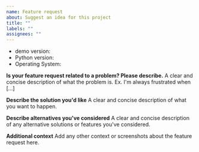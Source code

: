 ```yaml
---
name: Feature request
about: Suggest an idea for this project
title: ""
labels: ""
assignees: ""
---
```


-   demo version:
-   Python version:
-   Operating System:

**Is your feature request related to a problem? Please describe.**
A clear and concise description of what the problem is. Ex. I'm always frustrated when [...]

**Describe the solution you'd like**
A clear and concise description of what you want to happen.

**Describe alternatives you've considered**
A clear and concise description of any alternative solutions or features you've considered.

**Additional context**
Add any other context or screenshots about the feature request here.
